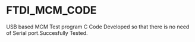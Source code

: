 # FTDI_MCM_CODE
USB based MCM Test program C Code
Developed so that there is no need of Serial port.Succesfully Tested.
